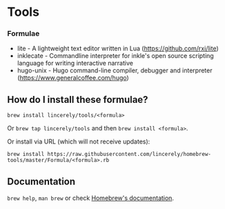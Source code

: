# Tools

### Formulae
 - lite - A lightweight text editor written in Lua (https://github.com/rxi/lite)
 - inklecate - Commandline interpreter for inkle's open source scripting language for writing interactive narrative
 - hugo-unix - Hugo command-line compiler, debugger and interpreter (https://www.generalcoffee.com/hugo)


## How do I install these formulae?
`brew install lincerely/tools/<formula>`

Or `brew tap lincerely/tools` and then `brew install <formula>`.

Or install via URL (which will not receive updates):

```
brew install https://raw.githubusercontent.com/lincerely/homebrew-tools/master/Formula/<formula>.rb
```

## Documentation
`brew help`, `man brew` or check [Homebrew's documentation](https://docs.brew.sh).
